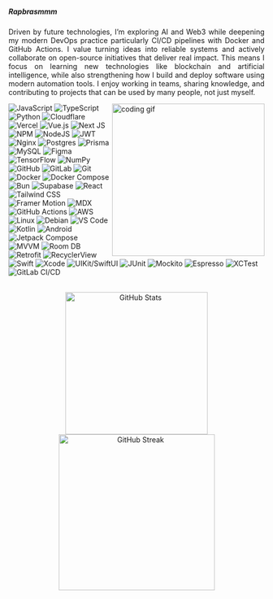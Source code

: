 <h5>
<span style="display:inline-block; animation: wave 30s infinite;">Rapbrasmmm</span>
</h5>






<p align="justify">
  Driven by future technologies, I’m exploring AI and Web3 while deepening my modern DevOps practice particularly CI/CD pipelines with Docker and GitHub Actions.
  I value turning ideas into reliable systems and actively collaborate on open-source initiatives that deliver real impact.
  This means I focus on learning new technologies like blockchain and artificial intelligence, while also strengthening how I build and deploy software using modern automation tools.
  I enjoy working in teams, sharing knowledge, and contributing to projects that can be used by many people, not just myself.
</p>






<img src="https://i.gifer.com/8mee.gif" alt="coding gif" align="right" width="300"/>

<p align="left">
  
  <img src="https://img.shields.io/badge/JavaScript-000000?style=for-the-badge&logo=javascript&logoColor=white" alt="JavaScript"/>
  <img src="https://img.shields.io/badge/TypeScript-000000?style=for-the-badge&logo=typescript&logoColor=white" alt="TypeScript"/>
  <img src="https://img.shields.io/badge/Python-000000?style=for-the-badge&logo=python&logoColor=white" alt="Python"/>
  <img src="https://img.shields.io/badge/Cloudflare-000000?style=for-the-badge&logo=cloudflare&logoColor=white" alt="Cloudflare"/>
  <img src="https://img.shields.io/badge/Vercel-000000?style=for-the-badge&logo=vercel&logoColor=white" alt="Vercel"/>
  <img src="https://img.shields.io/badge/Vue.js-000000?style=for-the-badge&logo=vuedotjs&logoColor=white" alt="Vue.js"/>
  <img src="https://img.shields.io/badge/Next.js-000000?style=for-the-badge&logo=next.js&logoColor=white" alt="Next JS"/>
  <img src="https://img.shields.io/badge/NPM-000000?style=for-the-badge&logo=npm&logoColor=white" alt="NPM"/>
  <img src="https://img.shields.io/badge/Node.js-000000?style=for-the-badge&logo=node.js&logoColor=white" alt="NodeJS"/>
  <img src="https://img.shields.io/badge/JWT-000000?style=for-the-badge&logo=jsonwebtokens&logoColor=white" alt="JWT"/>
  <img src="https://img.shields.io/badge/Nginx-000000?style=for-the-badge&logo=nginx&logoColor=white" alt="Nginx"/>
  <img src="https://img.shields.io/badge/Postgres-000000?style=for-the-badge&logo=postgresql&logoColor=white" alt="Postgres"/>
  <img src="https://img.shields.io/badge/Prisma-000000?style=for-the-badge&logo=prisma&logoColor=white" alt="Prisma"/>
  <img src="https://img.shields.io/badge/MySQL-000000?style=for-the-badge&logo=mysql&logoColor=white" alt="MySQL"/>
  <img src="https://img.shields.io/badge/Figma-000000?style=for-the-badge&logo=figma&logoColor=white" alt="Figma"/>
  <img src="https://img.shields.io/badge/TensorFlow-000000?style=for-the-badge&logo=tensorflow&logoColor=white" alt="TensorFlow"/>
  <img src="https://img.shields.io/badge/NumPy-000000?style=for-the-badge&logo=numpy&logoColor=white" alt="NumPy"/>
  <img src="https://img.shields.io/badge/GitHub-000000?style=for-the-badge&logo=github&logoColor=white" alt="GitHub"/>
  <img src="https://img.shields.io/badge/GitLab-000000?style=for-the-badge&logo=gitlab&logoColor=white" alt="GitLab"/>
  <img src="https://img.shields.io/badge/Git-000000?style=for-the-badge&logo=git&logoColor=white" alt="Git"/>
  <img src="https://img.shields.io/badge/Docker-000000?style=for-the-badge&logo=docker&logoColor=white" alt="Docker"/>
  <img src="https://img.shields.io/badge/Docker%20Compose-000000?style=for-the-badge&logo=docker&logoColor=white" alt="Docker Compose"/>
  <img src="https://img.shields.io/badge/Bun-000000?style=for-the-badge&logo=bun&logoColor=white" alt="Bun"/>
  <img src="https://img.shields.io/badge/Supabase-000000?style=for-the-badge&logo=supabase&logoColor=white" alt="Supabase"/>
  <img src="https://img.shields.io/badge/React-000000?style=for-the-badge&logo=react&logoColor=white" alt="React"/>
  <img src="https://img.shields.io/badge/Tailwind%20CSS-000000?style=for-the-badge&logo=tailwindcss&logoColor=white" alt="Tailwind CSS"/>
  <img src="https://img.shields.io/badge/Framer%20Motion-000000?style=for-the-badge&logo=framer&logoColor=white" alt="Framer Motion"/>
  <img src="https://img.shields.io/badge/MDX-000000?style=for-the-badge&logo=markdown&logoColor=white" alt="MDX"/>
  <img src="https://img.shields.io/badge/GitHub%20Actions-000000?style=for-the-badge&logo=githubactions&logoColor=white" alt="GitHub Actions"/>
  <img src="https://img.shields.io/badge/AWS-000000?style=for-the-badge&logo=amazonaws&logoColor=white" alt="AWS"/>
  <img src="https://img.shields.io/badge/Linux-000000?style=for-the-badge&logo=linux&logoColor=white" alt="Linux"/>
  <img src="https://img.shields.io/badge/Debian-000000?style=for-the-badge&logo=debian&logoColor=white" alt="Debian"/>
  <img src="https://img.shields.io/badge/VS%20Code-000000?style=for-the-badge&logo=visualstudiocode&logoColor=white" alt="VS Code"/>
    <img src="https://img.shields.io/badge/Kotlin-000000?style=for-the-badge&logo=kotlin&logoColor=white" alt="Kotlin"/>
  <img src="https://img.shields.io/badge/Android-000000?style=for-the-badge&logo=android&logoColor=white" alt="Android"/>
  <img src="https://img.shields.io/badge/Jetpack%20Compose-000000?style=for-the-badge&logo=android&logoColor=white" alt="Jetpack Compose"/>
  <img src="https://img.shields.io/badge/MVVM-000000?style=for-the-badge&logo=android&logoColor=white" alt="MVVM"/>
  <img src="https://img.shields.io/badge/Room%20DB-000000?style=for-the-badge" alt="Room DB"/>
  <img src="https://img.shields.io/badge/Retrofit-000000?style=for-the-badge" alt="Retrofit"/>
  <img src="https://img.shields.io/badge/RecyclerView-000000?style=for-the-badge" alt="RecyclerView"/>

  <!-- iOS -->
  <img src="https://img.shields.io/badge/Swift-000000?style=for-the-badge&logo=swift&logoColor=white" alt="Swift"/>
  <img src="https://img.shields.io/badge/Xcode-000000?style=for-the-badge&logo=xcode&logoColor=white" alt="Xcode"/>
  <img src="https://img.shields.io/badge/UIKit/SwiftUI-000000?style=for-the-badge&logo=apple&logoColor=white" alt="UIKit/SwiftUI"/>

  <!-- Testing & CI/CD -->
  <img src="https://img.shields.io/badge/JUnit-000000?style=for-the-badge&logo=junit5&logoColor=white" alt="JUnit"/>
  <img src="https://img.shields.io/badge/Mockito-000000?style=for-the-badge&logo=mockito&logoColor=white" alt="Mockito"/>
  <img src="https://img.shields.io/badge/Espresso-000000?style=for-the-badge&logo=android&logoColor=white" alt="Espresso"/>
  <img src="https://img.shields.io/badge/XCTest-000000?style=for-the-badge&logo=apple&logoColor=white" alt="XCTest"/>
  <img src="https://img.shields.io/badge/GitLab%20CI%2FCD-000000?style=for-the-badge&logo=gitlab&logoColor=white" alt="GitLab CI/CD"/>
</p>



<br clear="both"/>

<div align="center">
  <img src="https://github-readme-stats.vercel.app/api?username=rarizqullah&theme=dark&hide_border=false&include_all_commits=false&count_private=true&cache_seconds=1800&v=1" alt="GitHub Stats" width="280"/>
  <img src="https://nirzak-streak-stats.vercel.app/?user=rarizqullah&theme=dark&hide_border=false&cache_seconds=1800&v=1" alt="GitHub Streak" width="307"/>
</div>

